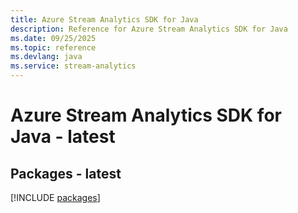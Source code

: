 ```yaml
---
title: Azure Stream Analytics SDK for Java
description: Reference for Azure Stream Analytics SDK for Java
ms.date: 09/25/2025
ms.topic: reference
ms.devlang: java
ms.service: stream-analytics
---
```

# Azure Stream Analytics SDK for Java - latest
## Packages - latest
[!INCLUDE [packages](stream-analytics-index.md)]